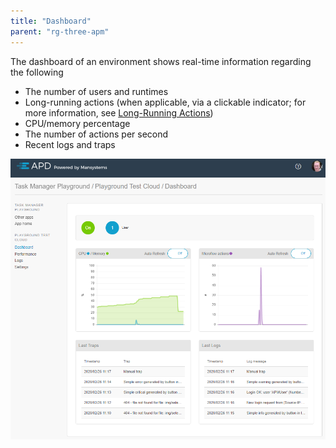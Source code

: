 ```yaml
---
title: "Dashboard"
parent: "rg-three-apm"
---
```


The dashboard of an environment shows real-time information regarding the following

* The number of users and runtimes
* Long-running actions (when applicable, via a clickable indicator; for more information, see [Long-Running Actions](rg-three-long-running-actions))
* CPU/memory percentage
* The number of actions per second
* Recent logs and traps

 ![](attachments/rg-three/dashboard.png)
